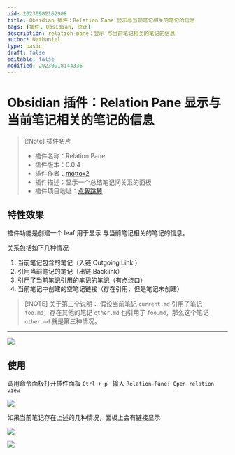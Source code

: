 ```yaml
---
uid: 20230902162908
title: Obsidian 插件：Relation Pane 显示与当前笔记相关的笔记的信息
tags: [插件, Obsidian, 统计]
description: relation-pane：显示 与当前笔记相关的笔记的信息
author: Nathaniel
type: basic
draft: false
editable: false
modified: 20230918144336
---
```


# Obsidian 插件：Relation Pane 显示与当前笔记相关的笔记的信息

> [!Note] 插件名片
> - 插件名称：Relation Pane
> - 插件版本：0.0.4
> - 插件作者：[mottox2](https://mottox2.com/)
> - 插件描述：显示一个总结笔记间关系的面板
> - 插件项目地址：[点我跳转](https://github.com/mottox2/obsidian-relation-pane)

## 特性效果

插件功能是创建一个 leaf 用于显示 与当前笔记相关的笔记的信息。

关系包括如下几种情况

1. 当前笔记包含的笔记（入链 Outgoing Link ）
2. 引用当前笔记的笔记（出链 Backlink）
3. 引用了当前笔记引用的笔记的笔记（有点绕口）
4. 当前笔记中创建的空笔记链接（存在引用，但是笔记未创建）

 > [!NOTE] 关于第三个说明：
 > 假设当前笔记 `current.md` 引用了笔记 `foo.md`，存在其他的笔记 `other.md` 也引用了 `foo.md`，那么这个笔记 `other.md` 就是第三种情况。
 >

****

![](https://cdn.pkmer.cn/images/202309140021213.png!pkmer)

## 使用

调用命令面板打开插件面板 `Ctrl + p ` 输入 `Relation-Pane: Open relation view`

![](https://cdn.pkmer.cn/images/202309140021212.png!pkmer)

如果当前笔记存在上述的几种情况，面板上会有链接显示

![](https://cdn.pkmer.cn/images/202309140022846.png!pkmer)

![](https://cdn.pkmer.cn/images/202309140022456.png!pkmer)

